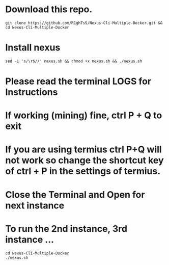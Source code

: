 # Download this repo.
    git clone https://github.com/R1ghTsS/Nexus-Cli-Multiple-Docker.git && cd Nexus-Cli-Multiple-Docker
# Install nexus
    sed -i 's/\r$//' nexus.sh && chmod +x nexus.sh && ./nexus.sh
# Please read the terminal LOGS for Instructions
# If working (mining) fine, ctrl P + Q to exit
# If you are using termius ctrl P+Q will not work so change the shortcut key of ctrl + P in the settings of termius.
# Close the Terminal and Open for next instance
# To run the 2nd instance, 3rd instance ...
    cd Nexus-Cli-Multiple-Docker
    ./nexus.sh
